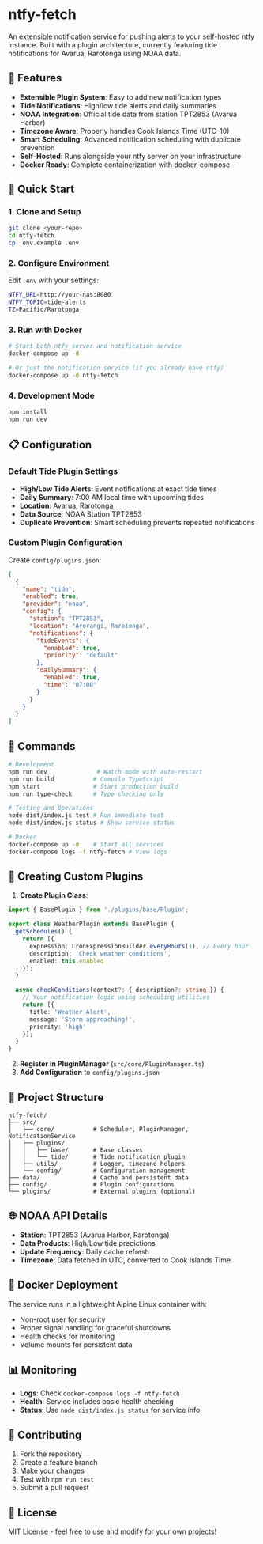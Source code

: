 # ntfy-fetch

An extensible notification service for pushing alerts to your self-hosted ntfy instance. Built with a plugin architecture, currently featuring tide notifications for Avarua, Rarotonga using NOAA data.

## 🌊 Features

- **Extensible Plugin System**: Easy to add new notification types
- **Tide Notifications**: High/low tide alerts and daily summaries
- **NOAA Integration**: Official tide data from station TPT2853 (Avarua Harbor)
- **Timezone Aware**: Properly handles Cook Islands Time (UTC-10)
- **Smart Scheduling**: Advanced notification scheduling with duplicate prevention
- **Self-Hosted**: Runs alongside your ntfy server on your infrastructure
- **Docker Ready**: Complete containerization with docker-compose

## 🚀 Quick Start

### 1. Clone and Setup
```bash
git clone <your-repo>
cd ntfy-fetch
cp .env.example .env
```

### 2. Configure Environment
Edit `.env` with your settings:
```bash
NTFY_URL=http://your-nas:8080
NTFY_TOPIC=tide-alerts
TZ=Pacific/Rarotonga
```

### 3. Run with Docker
```bash
# Start both ntfy server and notification service
docker-compose up -d

# Or just the notification service (if you already have ntfy)
docker-compose up -d ntfy-fetch
```

### 4. Development Mode
```bash
npm install
npm run dev
```

## 📋 Configuration

### Default Tide Plugin Settings
- **High/Low Tide Alerts**: Event notifications at exact tide times
- **Daily Summary**: 7:00 AM local time with upcoming tides
- **Location**: Avarua, Rarotonga
- **Data Source**: NOAA Station TPT2853
- **Duplicate Prevention**: Smart scheduling prevents repeated notifications

### Custom Plugin Configuration
Create `config/plugins.json`:
```json
[
  {
    "name": "tide",
    "enabled": true,
    "provider": "noaa",
    "config": {
      "station": "TPT2853",
      "location": "Arorangi, Rarotonga",
      "notifications": {
        "tideEvents": {
          "enabled": true,
          "priority": "default"
        },
        "dailySummary": {
          "enabled": true,
          "time": "07:00"
        }
      }
    }
  }
]
```

## 🔧 Commands

```bash
# Development
npm run dev              # Watch mode with auto-restart
npm run build           # Compile TypeScript
npm start               # Start production build
npm run type-check      # Type checking only

# Testing and Operations
node dist/index.js test # Run immediate test
node dist/index.js status # Show service status

# Docker
docker-compose up -d    # Start all services
docker-compose logs -f ntfy-fetch # View logs
```

## 🔌 Creating Custom Plugins

1. **Create Plugin Class**:
```typescript
import { BasePlugin } from './plugins/base/Plugin';

export class WeatherPlugin extends BasePlugin {
  getSchedules() {
    return [{
      expression: CronExpressionBuilder.everyHours(1), // Every hour
      description: 'Check weather conditions',
      enabled: this.enabled
    }];
  }

  async checkConditions(context?: { description?: string }) {
    // Your notification logic using scheduling utilities
    return [{
      title: 'Weather Alert',
      message: 'Storm approaching!',
      priority: 'high'
    }];
  }
}
```

2. **Register in PluginManager** (`src/core/PluginManager.ts`)
3. **Add Configuration** to `config/plugins.json`

## 📁 Project Structure

```
ntfy-fetch/
├── src/
│   ├── core/           # Scheduler, PluginManager, NotificationService
│   ├── plugins/
│   │   ├── base/       # Base classes
│   │   └── tide/       # Tide notification plugin
│   ├── utils/          # Logger, timezone helpers
│   └── config/         # Configuration management
├── data/               # Cache and persistent data
├── config/             # Plugin configurations
└── plugins/            # External plugins (optional)
```

## 🌐 NOAA API Details

- **Station**: TPT2853 (Avarua Harbor, Rarotonga)
- **Data Products**: High/Low tide predictions
- **Update Frequency**: Daily cache refresh
- **Timezone**: Data fetched in UTC, converted to Cook Islands Time

## 🐳 Docker Deployment

The service runs in a lightweight Alpine Linux container with:
- Non-root user for security
- Proper signal handling for graceful shutdowns
- Health checks for monitoring
- Volume mounts for persistent data

## 📊 Monitoring

- **Logs**: Check `docker-compose logs -f ntfy-fetch`
- **Health**: Service includes basic health checking
- **Status**: Use `node dist/index.js status` for service info

## 🤝 Contributing

1. Fork the repository
2. Create a feature branch
3. Make your changes
4. Test with `npm run test`
5. Submit a pull request

## 📝 License

MIT License - feel free to use and modify for your own projects!